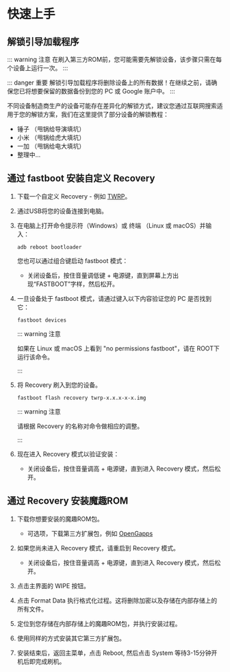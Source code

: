 # 快速上手

## 解锁引导加载程序

::: warning 注意
在刷入第三方ROM前，您可能需要先解锁设备，该步骤只需在每个设备上运行一次。
:::

::: danger 重要
解锁引导加载程序将删除设备上的所有数据！在继续之前，请确保您已将想要保留的数据备份到您的 PC 或 Google 账户中。
:::

不同设备制造商生产的设备可能存在差异化的解锁方式，建议您通过互联网搜索适用于您的解锁方案，我们在这里提供了部分设备的解锁教程：

* 锤子 （甩锅给导演填坑）
* 小米 （甩锅给虎大填坑）
* 一加 （甩锅给电大填坑）
* 整理中...

## 通过 fastboot 安装自定义 Recovery

1. 下载一个自定义 Recovery - 例如 [TWRP](https://twrp.me/)。

2. 通过USB将您的设备连接到电脑。

3. 在电脑上打开命令提示符（Windows）或 终端 （Linux 或 macOS）并输入：

   ``` adb reboot bootloader ```

   您也可以通过组合键启动 fastboot 模式：

   * 关闭设备后，按住音量调低键 + 电源键，直到屏幕上方出现“FASTBOOT”字样，然后松开。

4. 一旦设备处于 fastboot 模式，请通过键入以下内容验证您的 PC 是否找到它：

   ```fastboot devices```

   ::: warning 注意

   如果在 Linux 或 macOS 上看到 "no permissions fastboot"，请在 ROOT下 运行该命令。

   :::

5. 将 Recovery 刷入到您的设备。

   ```fastboot flash recovery twrp-x.x.x-x-x.img```

   ::: warning 注意

   请根据 Recovery 的名称对命令做相应的调整。

   :::

6. 现在进入 Recovery 模式以验证安装：
   * 关闭设备后，按住音量调高 + 电源键，直到进入 Recovery 模式，然后松开。

## 通过 Recovery 安装魔趣ROM

1. 下载你想要安装的魔趣ROM包。
   * 可选项，下载第三方扩展包，例如 [OpenGapps](https://opengapps.org/)

2. 如果您尚未进入 Recovery 模式，请重启到 Recovery 模式。
   * 关闭设备后，按住音量调高 + 电源键，直到进入 Recovery 模式，然后松开。

3. 点击主界面的 WIPE 按钮。
4. 点击 Format Data 执行格式化过程。这将删除加密以及存储在内部存储上的所有文件。
5. 定位到您存储在内部存储上的魔趣ROM包，并执行安装过程。
6. 使用同样的方式安装其它第三方扩展包。
7. 安装结束后，返回主菜单，点击 Reboot, 然后点击 System 等待3-15分钟开机后即完成刷机。
